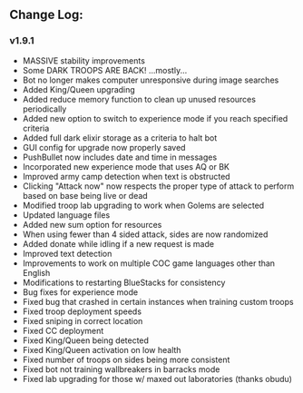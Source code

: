 ## Change Log:

### v1.9.1
* MASSIVE stability improvements
* Some DARK TROOPS ARE BACK! ...mostly...
* Bot no longer makes computer unresponsive during image searches
* Added King/Queen upgrading 
* Added reduce memory function to clean up unused resources periodically
* Added new option to switch to experience mode if you reach specified criteria
* Added full dark elixir storage as a criteria to halt bot
* GUI config for upgrade now properly saved
* PushBullet now includes date and time in messages 
* Incorporated new experience mode that uses AQ or BK
* Improved army camp detection when text is obstructed
* Clicking "Attack now" now respects the proper type of attack to perform based on base being live or dead
* Modified troop lab upgrading to work when Golems are selected
* Updated language files 
* Added new sum option for resources
* When using fewer than 4 sided attack, sides are now randomized
* Added donate while idling if a new request is made
* Improved text detection
* Improvements to work on multiple COC game languages other than English
* Modifications to restarting BlueStacks for consistency
* Bug fixes for experience mode
* Fixed bug that crashed in certain instances when training custom troops
* Fixed troop deployment speeds
* Fixed sniping in correct location
* Fixed CC deployment
* Fixed King/Queen being detected
* Fixed King/Queen activation on low health
* Fixed number of troops on sides being more consistent
* Fixed bot not training wallbreakers in barracks mode
* Fixed lab upgrading for those w/ maxed out laboratories (thanks obudu)
